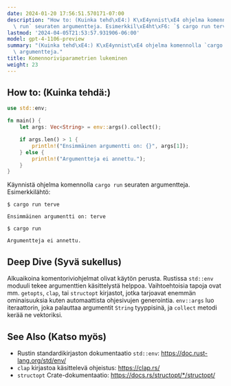 ```yaml
---
date: 2024-01-20 17:56:51.570171-07:00
description: "How to: (Kuinka tehd\xE4:) K\xE4ynnist\xE4 ohjelma komennolla `cargo\
  \ run` seuraten argumentteja. Esimerkkil\xE4ht\xF6: `$ cargo run terve`."
lastmod: '2024-04-05T21:53:57.931906-06:00'
model: gpt-4-1106-preview
summary: "(Kuinka tehd\xE4:) K\xE4ynnist\xE4 ohjelma komennolla `cargo run` seuraten\
  \ argumentteja."
title: Komennoriviparametrien lukeminen
weight: 23
---
```


## How to: (Kuinka tehdä:)
```Rust
use std::env;

fn main() {
    let args: Vec<String> = env::args().collect();

    if args.len() > 1 {
        println!("Ensimmäinen argumentti on: {}", args[1]);
    } else {
        println!("Argumentteja ei annettu.");
    }
}
```
Käynnistä ohjelma komennolla `cargo run` seuraten argumentteja. Esimerkkilähtö:

`$ cargo run terve`
```
Ensimmäinen argumentti on: terve
```

`$ cargo run`
```
Argumentteja ei annettu.
```

## Deep Dive (Syvä sukellus)
Alkuaikoina komentoriviohjelmat olivat käytön perusta. Rustissa `std::env` moduuli tekee argumenttien käsittelystä helppoa. Vaihtoehtoisia tapoja ovat mm. `getopts`, `clap`, tai `structopt` kirjastot, jotka tarjoavat enemmän ominaisuuksia kuten automaattista ohjesivujen generointia. `env::args` luo iteraattorin, joka palauttaa argumentit `String` tyyppisinä, ja `collect` metodi kerää ne vektoriksi.

## See Also (Katso myös)
- Rustin standardikirjaston dokumentaatio `std::env`: https://doc.rust-lang.org/std/env/
- `clap` kirjastoa käsittelevä ohjeistus: https://clap.rs/
- `structopt` Crate-dokumentaatio: https://docs.rs/structopt/*/structopt/

